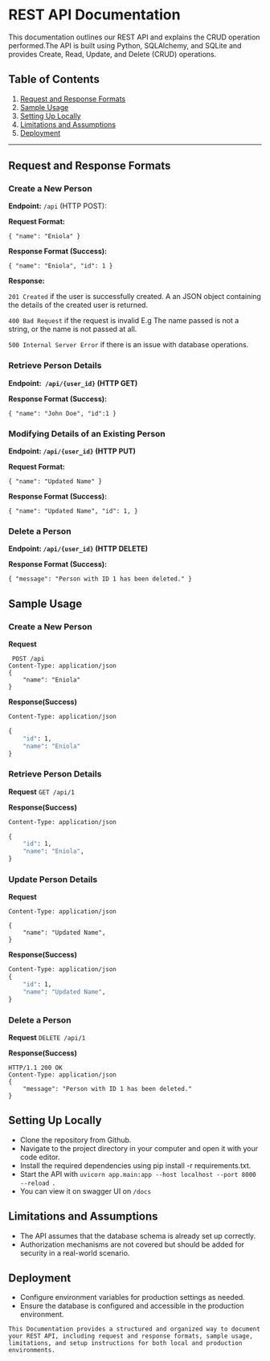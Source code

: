 # REST API Documentation

This documentation outlines our REST API and explains the CRUD operation performed.The API is built using Python, SQLAlchemy, and SQLite and provides Create, Read, Update, and Delete (CRUD) operations.

## Table of Contents

1. [Request and Response Formats](#request-and-response-formats)
2. [Sample Usage](#sample-usage)
3. [Setting Up Locally](#setting-up-locally)
4. [Limitations and Assumptions](#limitations-and-assumptions)
5. [Deployment](#deployment)

---

## Request and Response Formats

### Create a New Person

**Endpoint:** `/api` (HTTP POST):

**Request Format:**
  
  `{
  "name": "Eniola"
}`

**Response Format (Success):**

`{
    "name": "Eniola",
    "id": 1
}`
<br>

**Response:**

`201 Created` if the user is successfully created. A an JSON object containing the details of the created user is returned.

`400 Bad Request` if the request is invalid E.g The name passed is not a string, or the name is not passed at all.

`500 Internal Server Error` if there is an issue with database operations.

### Retrieve Person Details
**Endpoint:` /api/{user_id}` (HTTP GET)**

**Response Format (Success):**

`{
    "name": "John Doe",
    "id":1
}`

### Modifying Details of an Existing Person
**Endpoint: `/api/{user_id}` (HTTP PUT)**

**Request Format:**

`{
    "name": "Updated Name"
}`

**Response Format (Success):**

`{
    "name": "Updated Name",
      "id": 1,
}`

### Delete a Person
**Endpoint: `/api/{user_id}` (HTTP DELETE)**

**Response Format (Success):**

`{
    "message": "Person with ID 1 has been deleted."
}`


## Sample Usage
### Create a New Person
**Request**
```
 POST /api
Content-Type: application/json
{
    "name": "Eniola"
}
```
**Response(Success)**
```HTTP/1.1 201 Created
Content-Type: application/json

{
    "id": 1,
    "name": "Eniola"
}
```

### Retrieve Person Details
**Request**
`GET /api/1 `

**Response(Success)**
```HTTP/1.1 200 OK
Content-Type: application/json

{
    "id": 1,
    "name": "Eniola",
}
```
### Update Person Details
**Request**
```PUT /api/1
Content-Type: application/json

{
    "name": "Updated Name",
}
```
**Response(Success)**
```HTTP/1.1 200 OK
Content-Type: application/json
{
    "id": 1,
    "name": "Updated Name",
}
```
### Delete a Person
**Request**
`DELETE /api/1`

**Response(Success)**
```
HTTP/1.1 200 OK
Content-Type: application/json
{
    "message": "Person with ID 1 has been deleted."
}
```


## Setting Up Locally
* Clone the repository from Github.
* Navigate to the project directory in your computer and open it with your code editor.
* Install the required dependencies using pip install -r requirements.txt.
* Start the API with `uvicorn app.main:app --host localhost --port 8000 --reload `.
* You can view it on swagger UI on `/docs`
  
## Limitations and Assumptions
* The API assumes that the database schema is already set up correctly.
* Authorization mechanisms are not covered but should be added for security in a real-world scenario.

## Deployment
* Configure environment variables for production settings as needed.
* Ensure the database is configured and accessible in the production environment.
  
`This Documentation provides a structured and organized way to document your REST API, including request and response formats, sample usage, limitations, and setup instructions for both local and production environments.`

